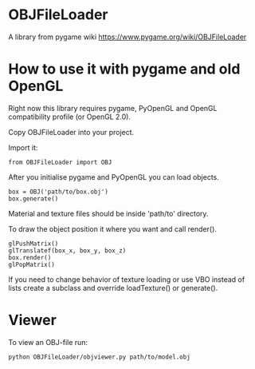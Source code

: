 # OBJFileLoader

A library from pygame wiki https://www.pygame.org/wiki/OBJFileLoader


# How to use it with pygame and old OpenGL

Right now this library requires pygame, PyOpenGL and OpenGL compatibility profile (or OpenGL 2.0).

Copy OBJFileLoader into your project.

Import it:

    from OBJFileLoader import OBJ

After you initialise pygame and PyOpenGL you can load objects.

    box = OBJ('path/to/box.obj')
    box.generate()
    
Material and texture files should be inside 'path/to' directory.
    
To draw the object position it where you want and call render().

    glPushMatrix()
    glTranslatef(box_x, box_y, box_z)
    box.render()
    glPopMatrix()
   
If you need to change behavior of texture loading or use VBO instead of lists create a subclass and override loadTexture() or generate().

# Viewer

To view an OBJ-file run:

    python OBJFileLoader/objviewer.py path/to/model.obj
